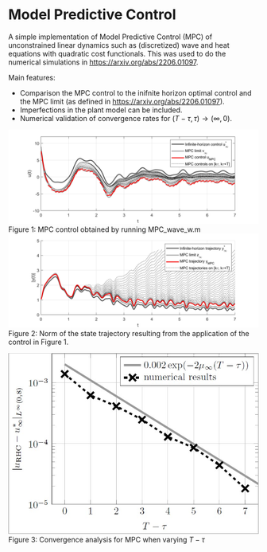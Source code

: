 # Model Predictive Control
A simple implementation of Model Predictive Control (MPC) of unconstrained linear dynamics such as (discretized) wave and heat equations with quadratic cost functionals. 
This was used to do the numerical simulations in https://arxiv.org/abs/2206.01097. 

Main features:
* Comparison the MPC control to the inifnite horizon optimal control and the MPC limit (as defined in https://arxiv.org/abs/2206.01097).
* Imperfections in the plant model can be included. 
* Numerical validation of convergence rates for $(T-\tau, \tau) \rightarrow (\infty, 0)$.

![MPCw_wave](figures/MPCw_T=41250_tau=1250.jpeg)
Figure 1: MPC control obtained by running MPC_wave_w.m
![MPCwX_wave](figures/MPCwX_T=41250_tau=1250.jpeg)
Figure 2: Norm of the state trajectory resulting from the application of the control in Figure 1. 

![test](figures/fig6a.jpg)
Figure 3: Convergence analysis for MPC when varying $T - \tau$

<!-- ![MPCconvw_wave](figures/Fig6b.PNG)
![MPCconvA_wave](figures/Fig6c.PNG) -->
